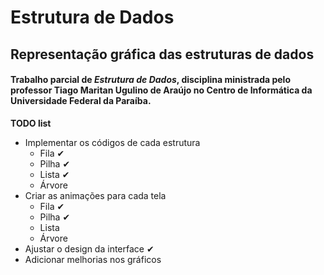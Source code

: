 # **Estrutura de Dados**
## Representação gráfica das estruturas de dados
#### Trabalho parcial de *Estrutura de Dados*, disciplina ministrada pelo professor Tiago Maritan Ugulino de Araújo no **Centro de Informática** da **Universidade Federal da Paraíba**.


**TODO list**

 - Implementar os códigos de cada estrutura
	 - Fila ✔
	 - Pilha ✔
	 - Lista ✔
	 - Árvore
 - Criar as animações para cada tela
	 - Fila ✔
	 - Pilha ✔
	 - Lista
	 - Árvore
 - Ajustar o design da interface ✔
 - Adicionar melhorias nos gráficos

